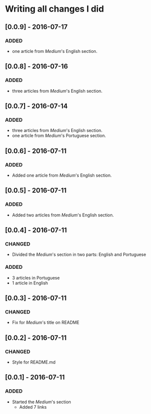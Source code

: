 # Writing all changes I did

## [0.0.9] - 2016-07-17
### ADDED
- one article from _Medium_'s English section.

## [0.0.8] - 2016-07-16
### ADDED
- three articles from _Medium_'s English section.

## [0.0.7] - 2016-07-14
### ADDED
- three articles from _Medium_'s English section.
- one article from _Medium_'s Portuguese section.

## [0.0.6] - 2016-07-11
### ADDED
- Added one article from _Medium_'s English section.

## [0.0.5] - 2016-07-11
### ADDED
- Added two articles from _Medium_'s English section.

## [0.0.4] - 2016-07-11
### CHANGED
- Divided the _Medium_'s section in two parts: English and Portuguese

### ADDED
- 3 articles in Portuguese
- 1 article in English

## [0.0.3] - 2016-07-11
### CHANGED
- Fix for _Medium_'s title on README

## [0.0.2] - 2016-07-11
### CHANGED
- Style for README.md

## [0.0.1] - 2016-07-11
### ADDED
- Started the _Medium_'s section
	- Added 7 links
